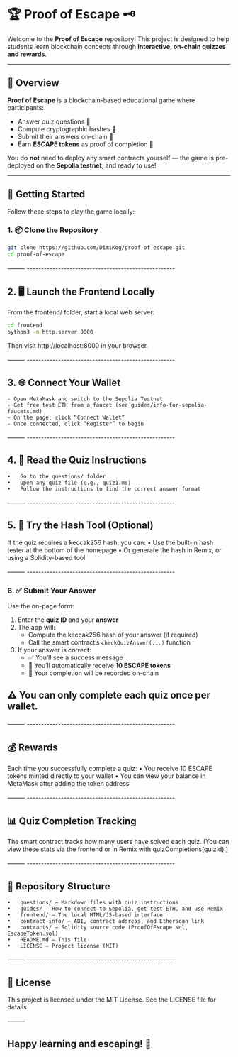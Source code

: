 # 🏆 Proof of Escape 🗝️

Welcome to the **Proof of Escape** repository! This project is designed to help students learn blockchain concepts through **interactive, on-chain quizzes and rewards**.

---

## 🚀 Overview

**Proof of Escape** is a blockchain-based educational game where participants:

- Answer quiz questions 🤔
- Compute cryptographic hashes 🔑
- Submit their answers on-chain 🔗
- Earn **ESCAPE tokens** as proof of completion 🎁

You do **not** need to deploy any smart contracts yourself — the game is pre-deployed on the **Sepolia testnet**, and ready to use!

---

## 🧰 Getting Started

Follow these steps to play the game locally:

### 1. 📦 Clone the Repository

```bash
git clone https://github.com/DimiKog/proof-of-escape.git
cd proof-of-escape
```

⸻ ----------------------------------------------------

## 2. 🖥️ Launch the Frontend Locally

From the frontend/ folder, start a local web server:
```bash 
cd frontend
python3 -m http.server 8000
```
Then visit http://localhost:8000 in your browser.

⸻ ----------------------------------------------------

## 3. 🌐 Connect Your Wallet

	- Open MetaMask and switch to the Sepolia Testnet
	- Get free test ETH from a faucet (see guides/info-for-sepolia-faucets.md)
	- On the page, click “Connect Wallet”
	- Once connected, click “Register” to begin

⸻ ----------------------------------------------------

## 4. 📄 Read the Quiz Instructions

	•	Go to the questions/ folder
	•	Open any quiz file (e.g., quiz1.md)
	•	Follow the instructions to find the correct answer format

⸻ ----------------------------------------------------

## 5. 🧪 Try the Hash Tool (Optional)

If the quiz requires a keccak256 hash, you can:
	•	Use the built-in hash tester at the bottom of the homepage
	•	Or generate the hash in Remix, or using a Solidity-based tool

⸻ ----------------------------------------------------

### 6. ✅ Submit Your Answer

Use the on-page form:

1. Enter the **quiz ID** and your **answer**
2. The app will:
   - Compute the keccak256 hash of your answer (if required)
   - Call the smart contract’s `checkQuizAnswer(...)` function
3. If your answer is correct:
   - ✅ You’ll see a success message
   - 🎁 You’ll automatically receive **10 ESCAPE tokens**
   - 📌 Your completion will be recorded on-chain

## ⚠️ You can only complete each quiz once per wallet.

⸻ ----------------------------------------------------

## 💰 Rewards

Each time you successfully complete a quiz:
	•	You receive 10 ESCAPE tokens minted directly to your wallet
	•	You can view your balance in MetaMask after adding the token address

⸻ ----------------------------------------------------

## 📊 Quiz Completion Tracking

The smart contract tracks how many users have solved each quiz.
(You can view these stats via the frontend or in Remix with quizCompletions(quizId).)

⸻ ----------------------------------------------------

## 📂 Repository Structure
	•	questions/ – Markdown files with quiz instructions
	•	guides/ – How to connect to Sepolia, get test ETH, and use Remix
	•	frontend/ – The local HTML/JS-based interface
	•	contract-info/ – ABI, contract address, and Etherscan link
	•	contracts/ – Solidity source code (ProofOfEscape.sol, EscapeToken.sol)
	•	README.md – This file
	•	LICENSE – Project license (MIT)

⸻ ----------------------------------------------------

## 📜 License

This project is licensed under the MIT License.
See the LICENSE file for details.

⸻

## Happy learning and escaping! 🔐